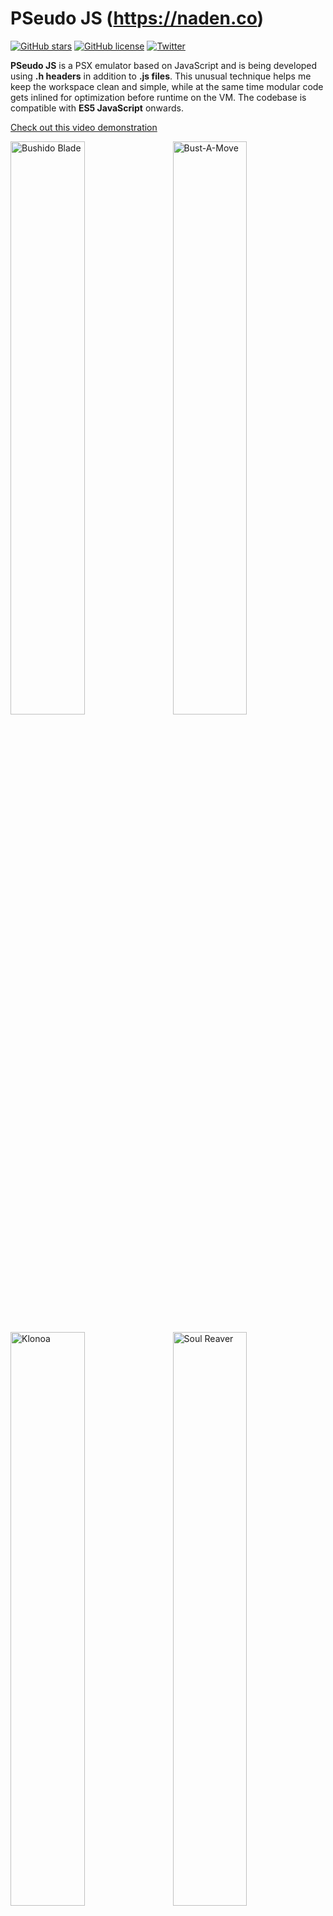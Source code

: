 <h1>PSeudo JS (<a href="https://naden.co">https://naden.co</a>)</h1>

[![GitHub stars](https://img.shields.io/github/stars/dkoluris/pseudo-js.svg?style=flat-square)](https://github.com/dkoluris/pseudo-js/stargazers) [![GitHub license](https://img.shields.io/github/license/dkoluris/pseudo-js.svg?style=flat-square)](https://github.com/dkoluris/pseudo-js/blob/master/LICENSE) [![Twitter](https://img.shields.io/twitter/url/https/github.com/dkoluris/pseudo-js.svg?style=social)](https://twitter.com/intent/tweet?text=Wow:&url=https%3A%2F%2Fgithub.com%2Fdkoluris%2Fpseudo-js)

**PSeudo JS** is a PSX emulator based on JavaScript and is being developed using **.h headers** in addition to **.js files**. This unusual technique helps me keep the workspace clean and simple, while at the same time modular code gets inlined for optimization before runtime on the VM. The codebase is compatible with **ES5 JavaScript** onwards.

<a href="https://www.youtube.com/watch?v=dGA6fzY5bmI">Check out this video demonstration</a>

<img alt="Bushido Blade" src="https://raw.githubusercontent.com/dkoluris/pseudo-js/master/res/bushido-blade.jpg" width="48.5%"/><img alt="Bust-A-Move" src="https://raw.githubusercontent.com/dkoluris/pseudo-js/master/res/bust-a-move.jpg" width="48.5%" align="right"/>

<img alt="Klonoa" src="https://raw.githubusercontent.com/dkoluris/pseudo-js/master/res/klonoa-1.jpg" width="48.5%"/><img alt="Soul Reaver" src="https://raw.githubusercontent.com/dkoluris/pseudo-js/master/res/soul-reaver-1.jpg" width="48.5%" align="right"/>

<h2>Live Build</h2>

https://naden.co/pseudo

<h2>Completion</h2>

Here's a list with the overall progress of the emulator, broken down in distinct parts.
* `95% -> CPU Mips R3000A`
* `90% -> DMA`
* `85% -> Mem IO`
* `85% -> Movie Decoder`
* `80% -> Interrupts`
* `75% -> CD Decoder`
* `70% -> GPU Primitives & Commands`
* `65% -> GPU Textures`
* `60% -> Audio`
* `60% -> GTE`
* `55% -> Rootcounters`
* `25% -> Serial IO`
* `10% -> XA Audio`

<img alt="Smash Court Tennis 3" src="https://raw.githubusercontent.com/dkoluris/pseudo-js/master/res/smash-court.jpg" width="48.5%"/><img alt="Tenchu" src="https://raw.githubusercontent.com/dkoluris/pseudo-js/master/res/tenchu.jpg" width="48.5%" align="right"/>

**PSeudo JS** can load some commercial games, but speed and overall experience is mediocre at best. The emulator is quite inaccurate on timing and this is crucial most of the time. Also, for quite some time I will keep working on it with the provided slow CPU Interpreter. An attempt for speedup will be made later on with a **JavaScript Tracer**.

<img alt="Gran Turismo 2" src="https://raw.githubusercontent.com/dkoluris/pseudo-js/master/res/turismo-2.jpg" width="48.5%"/><img alt="Klonoa" src="https://raw.githubusercontent.com/dkoluris/pseudo-js/master/res/klonoa-3.jpg" width="48.5%" align="right"/>

<h2>Compile / Build</h2>

**PSeudo JS** makes usage of `Clang` compiler to build. In order to build **PSeudo JS**, just run the `build` command on the terminal. You need to run this project from a localhost server like **Apache**. You must also include a valid **BIOS** file like `scph1001.bin` in the `bios` folder in order to test it. I will not provide information on how and where to find this.

<h2>License</h2>

Open-source under [Apache 2.0 license](https://www.apache.org/licenses/LICENSE-2.0).

